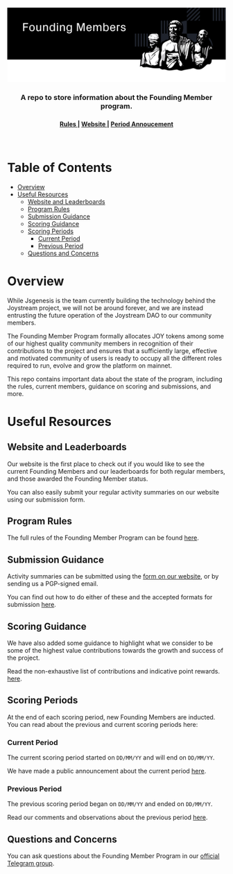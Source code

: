 <p align="center"><img src="img/banner.png"></p>


<div align="center">
  <h3>A repo to store information about the Founding Member program.<h3>
</div>

<div align="center">
  <h4>
    <a href="/RULES.md">
      Rules
    </a>
    <span> | </span>
    <a href="https://www.joystream.org/founding-members/">
      Website
    </a>
    <span> | </span>
    <a href="/scoring-periods/1.md">
      Period Annoucement
    </a>
  </h4>
</div>
</br>

Table of Contents
==

<!-- TOC START min:1 max:3 link:true asterisk:false update:true -->
- [Overview](#overview)
- [Useful Resources](#useful-resources)
  - [Website and Leaderboards](#website-and-leaderboards)
  - [Program Rules](#program-rules)
  - [Submission Guidance](#submission-guidance)
  - [Scoring Guidance](#scoring-guidance)
  - [Scoring Periods](#scoring-periods)
    - [Current Period](#current-period)
    - [Previous Period](#previous-period)
  - [Questions and Concerns](#questions-and-concerns)
<!-- TOC END -->




# Overview

While Jsgenesis is the team currently building the technology behind the Joystream project, we will not be around forever, and we are instead entrusting the future operation of the Joystream DAO to our community members.

The Founding Member Program formally allocates JOY tokens among some of our highest quality community members in recognition of their contributions to the project and ensures that a sufficiently large, effective and motivated community of users is ready to occupy all the different roles required to run, evolve and grow the platform on mainnet.

This repo contains important data about the state of the program, including the rules, current members, guidance on scoring and submissions, and more.

# Useful Resources
## Website and Leaderboards

Our website is the first place to check out if you would like to see the current Founding Members and our leaderboards for both regular members, and those awarded the Founding Member status.

You can also easily submit your regular activity summaries on our website using our submission form.

## Program Rules

The full rules of the Founding Member Program can be found [here](/RULES.md).

## Submission Guidance

Activity summaries can be submitted using the [form on our website](https://www.joystream.org/founding-members/form), or by sending us a PGP-signed email.

You can find out how to do either of these and the accepted formats for submission [here](/SUBMISSION-GUIDANCE.md).

## Scoring Guidance

We have also added some guidance to highlight what we consider to be some of the highest value contributions towards the growth and success of the project.

Read the non-exhaustive list of contributions and indicative point rewards. [here](/CONTRIBUTIONS.md).

## Scoring Periods

At the end of each scoring period, new Founding Members are inducted. You can read about the previous and current scoring periods here:

### Current Period

The current scoring period started on `DD/MM/YY` and will end on `DD/MM/YY`.

We have made a public announcement about the current period [here](/scoring-periods/1.md).

### Previous Period

The previous scoring period began on `DD/MM/YY` and ended on `DD/MM/YY`.

Read our comments and observations about the previous period [here](/scoring-periods/0.md).

## Questions and Concerns

You can ask questions about the Founding Member Program in our [official Telegram group](https://t.me/JoyStreamOfficial).
